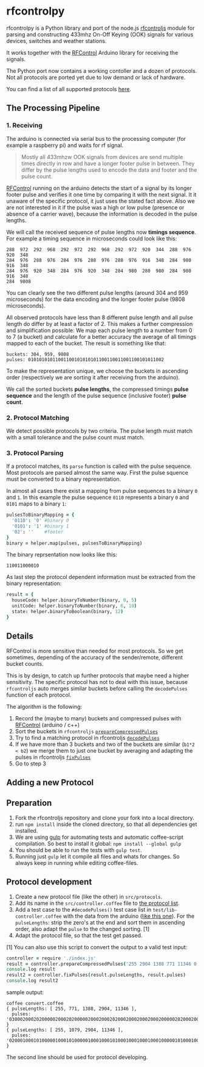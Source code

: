 # rfcontrolpy

rfcontrolpy is a Python library and port of the node.js [rfcontroljs](https://github.com/pimatic/rfcontroljs)
module for parsing and constructing 433mhz On-Off Keying (OOK) signals for various devices,
switches and weather stations.

It works together with the [RFControl](https://github.com/pimatic/RFControl) Arduino library
for receiving the signals.

The Python port now contains a working contoller and a dozen of protocols. Not all protocols are
ported yet due to low demand or lack of hardware.  

You can find a list of all supported protocols [here](protocols.md).

The Processing Pipeline
-----------------------

### 1. Receiving

The arduino is connected via serial bus to the processing computer (for example a raspberry pi)
and waits for rf signal. 

> Mostly all 433mhzw OOK signals from devices are send multiple times directly in row and have a
> longer footer pulse in between. They differ by the pulse lengths used to encode the data and footer 
> and the pulse count.

[RFControl](https://github.com/pimatic/RFControl) running on the arduino detects the start of a 
signal by its longer footer pulse and verifies it one time by comparing it with the next signal. 
It it unaware of the specific protocol, it just uses the stated fact above. Also we are 
not interested in it if the pulse was a high or low pulse (presence or absence of a carrier wave), 
because the information is decoded in the pulse lengths.

We will call the received sequence of pulse lengths now **timings sequence**. For example a timing
sequence in microseconds could look like this:

```
288  972  292  968  292  972  292  968  292  972  920  344  288  976  920  348  
284  976  288  976  284  976  288  976  288  976  916  348  284  980  916  348  
284  976  920  348  284  976  920  348  284  980  280  980  284  980  916  348  
284  9808
```

You can clearly see the two different pulse lengths (around 304 and 959 microseconds) for the data
encoding and the longer footer pulse (9808 microseconds). 

All observed protocols have less than 8 different pulse length and all pulse length do differ by at 
least a factor of 2. This makes a further compression and simplification possible: We map each 
pulse length to a number from 0 to 7 (a bucket) and calculate for a better accuracy the average of 
all timings mapped to each of the bucket. The result is something like that:

```
buckets: 304, 959, 9808
pulses: 01010101011001100101010101100110011001100101011002
```

To make the representation unique, we choose the buckets in ascending order (respectively we are
sorting it after receiving from the arduino).

We call the sorted buckets **pulse lengths**, the compressed timings **pulse sequence** and the 
length of the pulse sequence (inclusive footer) **pulse count**.

### 2. Protocol Matching

We detect possible protocols by two criteria. The pulse length must match with a small tolerance
and the pulse count must match. 

### 3. Protocol Parsing

If a protocol matches, its `parse` function is called with the pulse sequence. Most protocols are
parsed almost the same way. First the pulse squence must be converted to a binary representation.

In almost all cases there exist a mapping from pulse sequences to a binary `0` and `1`. In this
example the pulse sequence `0110` represents a binary `0` and `0101` maps to a binary `1`:

```CoffeeScript
pulsesToBinaryMapping = {
  '0110': '0' #binary 0
  '0101': '1' #binary 1 
  '02': ''    #footer
}
binary = helper.map(pulses, pulsesToBinaryMapping)
```

The binary reprsentation now looks like this:

```
110011000010
```

As last step the protocol dependent information must be extracted from the binary representation:

```CoffeeScript
result = {
  houseCode: helper.binaryToNumber(binary, 0, 5)
  unitCode: helper.binaryToNumber(binary, 6, 10)
  state: helper.binaryToBoolean(binary, 12)
}
```


Details
--------

RFControl is more sensitive than needed for most protocols. 
So we get sometimes, depending of the accuracy of the sender/remote, different bucket counts. 

This is by design, to catch up further protocols that maybe need a higher sensitivity. The specific
protocol has not to deal with this issue, because `rfcontroljs` auto merges similar buckets before
calling the `decodePulses` function of each protocol.

The algorithm is the following:

  1. Record the (maybe to many) buckets and compressed pulses with [RFControl](https://github.com/pimatic/RFControl) (arduino / c++)
  2. Sort the buckets in `rfcontroljs` [`prepareCompressedPulses`](https://github.com/pimatic/rfcontroljs/blob/f39db799ae1fc86cda74c33a01c27da40eb3c9e8/src/controller.coffee#L68)
  3. Try to find a matching protocol in rfcontroljs [`decodePulses`](https://github.com/pimatic/rfcontroljs/blob/f39db799ae1fc86cda74c33a01c27da40eb3c9e8/src/controller.coffee#L118)
  4. If we have more than 3 buckets and two of the buckets are similar (`b1*2 < b2`) we merge them to just one bucket by averaging and adapting the pulses in  rfcontroljs [`fixPulses`](https://github.com/pimatic/rfcontroljs/blob/f39db799ae1fc86cda74c33a01c27da40eb3c9e8/src/controller.coffee#L89)
  5. Go to step 3

Adding a new Protocol
--------------------

## Preparation

1. Fork the rfcontroljs repository and clone your fork into a local directory.
2. run `npm install` inside the cloned directory, so that all dependencies get installed.
3. We are using [gulp](http://gulpjs.com/) for automating tests and automatic coffee-script compilation. So best to install it global: `npm install --global gulp`
4. You should be able to run the tests with `gulp test`.
5. Running just `gulp` let it compile all files and whats for changes. So always keep in running while editing coffee-files.

## Protocol development

1. Create a new protocol file (like the other) in `src/protocols`.
2. Add its name in the `src/controller.coffee` file to [the protocol list](https://github.com/pimatic/rfcontroljs/blob/master/src/controller.coffee#L2).
3. Add a test case to the `#decodePulses()` test case list in `test/lib-controller.coffee` with the data from the arduino ([like this one](https://github.com/pimatic/rfcontroljs/blob/master/test/lib-controller.coffee#L65-L74)). For the `pulseLengths`: strip the zero's at the end and sort them in ascending order, also adapt the `pulse` to the changed sorting. [1]
4. Adapt the protocol file, so that the test get passed.

[1] You can also use this script to convert the output to a valid test input:

```coffee
controller = require './index.js'
result = controller.prepareCompressedPulses('255 2904 1388 771 11346 0 0 0 0100020002020000020002020000020002000202000200020002000200000202000200020000020002000200020002020002000002000200000002000200020002020002000200020034')
console.log result
result2 = controller.fixPulses(result.pulseLengths, result.pulses)
console.log result2
```
sample output:

```
coffee convert.coffee 
{ pulseLengths: [ 255, 771, 1388, 2904, 11346 ],
  pulses: '0300020002020000020002020000020002000202000200020002000200000202000200020000020002000200020002020002000002000200000002000200020002020002000200020014' }
{ pulseLengths: [ 255, 1079, 2904, 11346 ],
  pulses: '0200010001010000010001010000010001000101000100010001000100000101000100010000010001000100010001010001000001000100000001000100010001010001000100010013' }
```
The second line should be used for protocol developing.